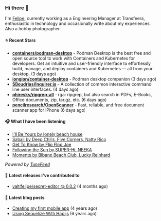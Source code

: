 ### Hi there 👋

I'm [Felipe](https://felipevm.com), currently working as a Engineering Manager at Transfeera, enthusiastic in technology and occasionally write about my experiences. Also a hobby photographer.

#### ⭐ Recent Stars
- **[containers/podman-desktop](https://github.com/containers/podman-desktop)** - Podman Desktop is the best free and open source tool to work with Containers and Kubernetes for developers. Get an intuitive and user-friendly interface to effortlessly build, manage, and deploy containers and Kubernetes — all from your desktop. (3 days ago)
- **[iongion/container-desktop](https://github.com/iongion/container-desktop)** - Podman desktop companion (3 days ago)
- **[SBoudrias/Inquirer.js](https://github.com/SBoudrias/Inquirer.js)** - A collection of common interactive command line user interfaces. (4 days ago)
- **[phiresky/ripgrep-all](https://github.com/phiresky/ripgrep-all)** - rga: ripgrep, but also search in PDFs, E-Books, Office documents, zip, tar.gz, etc. (6 days ago)
- **[pencilresearch/OpenScanner](https://github.com/pencilresearch/OpenScanner)** - Fast, reliable, and free document scanner app for iPhone (6 days ago)

#### 🎧 What I have been listening
- [I&#39;ll Be Yours by lonely beach house](https://open.spotify.com/track/2yqFqI0UX3AaE97aVE9yY4)
- [Sabaii by Deep Chills, Five Corners, Natty Rico](https://open.spotify.com/track/4m4IFDTc5XVx7XY356pAFI)
- [Get To Know by Flip Flop Joe](https://open.spotify.com/track/5KlXvvQyPTdqRBv8JnSuab)
- [Following the Sun by SUPER-Hi, NEEKA](https://open.spotify.com/track/5A5bLKdL5I3k3FTEQlAUw7)
- [Moments by Bibano Beach Club, Lucky Reinhard](https://open.spotify.com/track/7jAUMzKgtgNyQoFHqekbAy)

_Powered by [TuneFeed](https://tunefeed.app?ref=valtlfelipe-gh-profile)_ 

#### 🚀 Latest releases I've contributed to


- [valtlfelipe/secret-editor @ 0.0.2](https://github.com/valtlfelipe/secret-editor/releases/tag/0.0.2) (4 months ago)

#### 📄 Latest blog posts
- [Creating my first mobile app](https://felipevm.com/posts/creating-my-first-mobile-app/) (4 years ago)
- [Using Sequelize With Hapijs](https://felipevm.com/posts/using-sequelize-with-hapijs/) (6 years ago)
